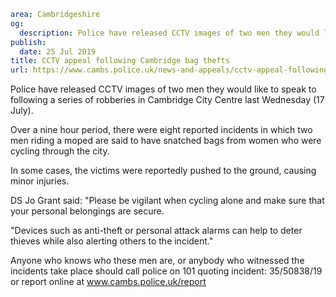 ```yaml
area: Cambridgeshire
og:
  description: Police have released CCTV images of two men they would like to speak to following a series of robberies in Cambridge City Centre last Wednesday.
publish:
  date: 25 Jul 2019
title: CCTV appeal following Cambridge bag thefts
url: https://www.cambs.police.uk/news-and-appeals/cctv-appeal-following-cambridge-bag-thefts
```

Police have released CCTV images of two men they would like to speak to following a series of robberies in Cambridge City Centre last Wednesday (17 July).

Over a nine hour period, there were eight reported incidents in which two men riding a moped are said to have snatched bags from women who were cycling through the city.

In some cases, the victims were reportedly pushed to the ground, causing minor injuries.

DS Jo Grant said: "Please be vigilant when cycling alone and make sure that your personal belongings are secure.

"Devices such as anti-theft or personal attack alarms can help to deter thieves while also alerting others to the incident."

Anyone who knows who these men are, or anybody who witnessed the incidents take place should call police on 101 quoting incident: 35/50838/19 or report online at www.cambs.police.uk/report
